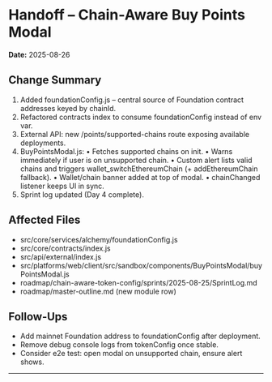 # Handoff – Chain-Aware Buy Points Modal

**Date:** 2025-08-26

## Change Summary
1. Added foundationConfig.js – central source of Foundation contract addresses keyed by chainId.
2. Refactored contracts index to consume foundationConfig instead of env var.
3. External API: new /points/supported-chains route exposing available deployments.
4. BuyPointsModal.js:
   • Fetches supported chains on init.
   • Warns immediately if user is on unsupported chain.
   • Custom alert lists valid chains and triggers wallet_switchEthereumChain (+ addEthereumChain fallback).
   • Wallet/chain banner added at top of modal.
   • chainChanged listener keeps UI in sync.
5. Sprint log updated (Day 4 complete).

## Affected Files
- src/core/services/alchemy/foundationConfig.js
- src/core/contracts/index.js
- src/api/external/index.js
- src/platforms/web/client/src/sandbox/components/BuyPointsModal/buyPointsModal.js
- roadmap/chain-aware-token-config/sprints/2025-08-25/SprintLog.md
- roadmap/master-outline.md (new module row)

## Follow-Ups
- Add mainnet Foundation address to foundationConfig after deployment.
- Remove debug console logs from tokenConfig once stable.
- Consider e2e test: open modal on unsupported chain, ensure alert shows.

---
